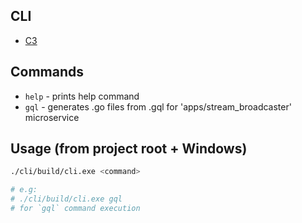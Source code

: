 ## CLI
- [C3](https://c3-lang.org/)

## Commands
- `help` - prints help command
- `gql` - generates .go files from .gql for 'apps/stream_broadcaster' microservice

## Usage (from project root + Windows)
```sh
./cli/build/cli.exe <command>

# e.g:
# ./cli/build/cli.exe gql
# for `gql` command execution
```
